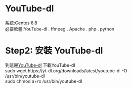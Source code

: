 # YouTube-dl
系統:Centos 6.8<br/>
必要軟體:YouTube-dl . ffmpeg . Apache . php . python<br/>

<h1>Step2: 安裝 YouTube-dl</h1>
到這邊<a href="https://rg3.github.io/youtube-dl/download.html">YouTube-dl</a> 下載YouTube-dl<br/>
    sudo wget https://yt-dl.org/downloads/latest/youtube-dl -O /usr/bin/youtube-dl<br/>
    sudo chmod a+rx /usr/bin/youtube-dl <br/>
